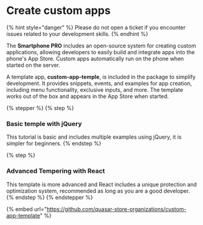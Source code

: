 # Create custom apps

{% hint style="danger" %}
Please do not open a ticket if you encounter issues related to your development skills.
{% endhint %}

The **Smartphone PRO** includes an open-source system for creating custom applications, allowing developers to easily build and integrate apps into the phone's App Store. Custom apps automatically run on the phone when started on the server.

A template app, **custom-app-temple**, is included in the package to simplify development. It provides snippets, events, and examples for app creation, including menu functionality, exclusive inputs, and more. The template works out of the box and appears in the App Store when started.

{% stepper %}
{% step %}
### Basic temple with jQuery

This tutorial is basic and includes multiple examples using jQuery, it is simpler for beginners.
{% endstep %}

{% step %}
### Advanced Tempering with React

This template is more advanced and React includes a unique protection and optimization system, recommended as long as you are a good developer.
{% endstep %}
{% endstepper %}

{% embed url="https://github.com/quasar-store-organizations/custom-app-template" %}
